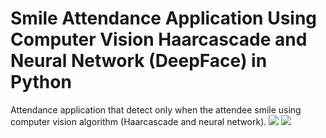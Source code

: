 # Smile Attendance Application Using Computer Vision Haarcascade and Neural Network (DeepFace) in Python
Attendance application that detect only when the attendee smile using computer vision algorithm (Haarcascade and neural network).
<img src="https://github.com/AdnanBayu/attendance-smile-computer-vision-python-haarcascade-neuralnetwork-deepface/assets/104254722/08796f39-b46a-4c7b-ac7c-f45d75325f73">
<img src="https://github.com/AdnanBayu/attendance-smile-computer-vision-python-haarcascade-neuralnetwork-deepface/assets/104254722/84142c4b-3388-4e34-83d0-817c9f922425">

